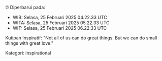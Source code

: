 ⏰ Diperbarui pada:
- WIB: Selasa, 25 Februari 2025 04.22.33 UTC
- WITA: Selasa, 25 Februari 2025 05.22.33 UTC
- WIT: Selasa, 25 Februari 2025 06.22.33 UTC

Kutipan Inspiratif:
"Not all of us can do great things. But we can do small things with great love."


Kategori: inspirational

